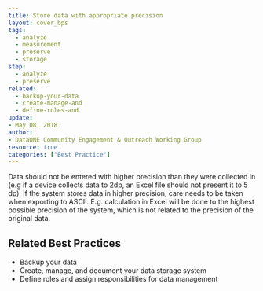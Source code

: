 ```yaml
---
title: Store data with appropriate precision
layout: cover_bps
tags:
  - analyze
  - measurement
  - preserve
  - storage
step:
  - analyze
  - preserve
related:
  - backup-your-data
  - create-manage-and
  - define-roles-and
update:
- May 08, 2018
author:
- DataONE Community Engagement & Outreach Working Group
resource: true
categories: ["Best Practice"]
---
```



Data should not be entered with higher precision than they were collected in (e.g if a device collects data to 2dp, an Excel file should not present it to 5 dp). If the system stores data in higher precision, care needs to be taken when exporting to ASCII. E.g. calculation in Excel will be done to the highest possible precision of the system, which is not related to the precision of the original data.

## Related Best Practices
- Backup your data
- Create, manage, and document your data storage system
- Define roles and assign responsibilities for data management
